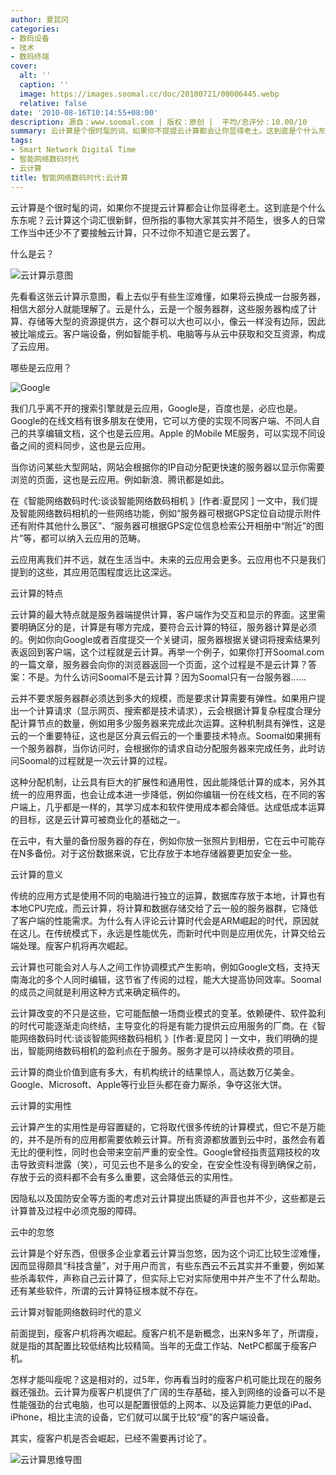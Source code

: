 ```yaml
---
author: 夏昆冈
categories:
- 数码设备
- 技术
- 数码终端
cover:
  alt: ''
  caption: ''
  image: https://images.soomal.cc/doc/20100721/00006445.webp
  relative: false
date: '2010-08-16T10:14:55+08:00'
description: 源自：www.soomal.com | 版权：原创 |  平均/总评分：10.00/10
summary: 云计算是个很时髦的词，如果你不提提云计算都会让你显得老土。这到底是个什么东东呢？云计算这个词汇很新鲜，但所指的事物大家其实并不陌生，很多人的日常工作当中还少不了要接触云计算，只不过你不知道它是云罢了。
tags:
- Smart Network Digital Time
- 智能网络数码时代
- 云计算
title: 智能网络数码时代:云计算
---
```


云计算是个很时髦的词，如果你不提提云计算都会让你显得老土。这到底是个什么东东呢？云计算这个词汇很新鲜，但所指的事物大家其实并不陌生，很多人的日常工作当中还少不了要接触云计算，只不过你不知道它是云罢了。



什么是云？



![云计算示意图](https://images.soomal.cc/doc/20100721/00006445.webp)



先看看这张云计算示意图，看上去似乎有些生涩难懂，如果将云换成一台服务器，相信大部分人就能理解了。云是什么，云是一个服务器群，这些服务器构成了计算、存储等大型的资源提供方，这个群可以大也可以小，像云一样没有边际，因此被比喻成云。客户端设备，例如智能手机、电脑等与从云中获取和交互资源，构成了云应用。



哪些是云应用？



![Google](https://images.soomal.cc/doc/20100702/00006187.webp)



我们几乎离不开的搜索引擎就是云应用，Google是，百度也是，必应也是。Google的在线文档有很多朋友在使用，它可以方便的实现不同客户端、不同人自己的共享编辑文档，这个也是云应用。Apple 的Mobile ME服务，可以实现不同设备之间的资料同步，这也是云应用。



当你访问某些大型网站，网站会根据你的IP自动分配更快速的服务器以显示你需要浏览的页面，这也是云应用。例如新浪、腾讯都是如此。



在《智能网络数码时代:谈谈智能网络数码相机 》[作者:夏昆冈 ]
一文中，我们提及智能网络数码相机的一些网络功能，例如“服务器可根据GPS定位自动提示附件还有附件其他什么景区”、“服务器可根据GPS定位信息检索公开相册中“附近”的图片”等，都可以纳入云应用的范畴。



云应用离我们并不远，就在生活当中。未来的云应用会更多。云应用也不只是我们提到的这些，其应用范围程度远比这深远。



云计算的特点



云计算的最大特点就是服务器端提供计算，客户端作为交互和显示的界面。这里需要明确区分的是，计算是有哪方完成，要符合云计算的特征，服务器计算是必须的。例如你向Google或者百度提交一个关键词，服务器根据关键词将搜索结果列表返回到客户端，这个过程就是云计算。再举一个例子，如果你打开Soomal.com的一篇文章，服务器会向你的浏览器返回一个页面，这个过程是不是云计算？答案：不是。为什么访问Soomal不是云计算？因为Soomal只有一台服务器……



云并不要求服务器群必须达到多大的规模，而是要求计算需要有弹性。如果用户提出一个计算请求（显示网页、搜索都是技术请求），云会根据计算复杂程度合理分配计算节点的数量，例如用多少服务器来完成此次运算。这种机制具有弹性，这是云的一个重要特征，这也是区分真云假云的一个重要技术特点。Soomal如果拥有一个服务器群，当你访问时，会根据你的请求自动分配服务器来完成任务，此时访问Soomal的过程就是一次云计算的过程。



这种分配机制，让云具有巨大的扩展性和通用性，因此能降低计算的成本，另外其统一的应用界面，也会让成本进一步降低，例如你编辑一份在线文档，在不同的客户端上，几乎都是一样的，其学习成本和软件使用成本都会降低。达成低成本运算的目标，这是云计算可被商业化的基础之一。



在云中，有大量的备份服务器的存在，例如你放一张照片到相册，它在云中可能存在N多备份。对于这份数据来说，它比存放于本地存储器要更加安全一些。



云计算的意义



传统的应用方式是使用不同的电脑进行独立的运算，数据库存放于本地，计算也有本地CPU完成，而云计算，将计算和数据存储交给了云一般的服务器群，它降低了客户端的性能需求。为什么有人评论云计算时代会是ARM崛起的时代，原因就在这儿。在传统模式下，永远是性能优先，而新时代中则是应用优先，计算交给云端处理。瘦客户机将再次崛起。



云计算也可能会对人与人之间工作协调模式产生影响，例如Google文档，支持天南海北的多个人同时编辑，这节省了传阅的过程，能大大提高协同效率。Soomal的成员之间就是利用这种方式来确定稿件的。



云计算改变的不只是这些，它可能酝酿一场商业模式的变革。依赖硬件、软件盈利的时代可能逐渐走向终结，主导变化的将是有能力提供云应用服务的厂商。在《智能网络数码时代:谈谈智能网络数码相机 》[作者:夏昆冈 ]
一文中，我们明确的提出，智能网络数码相机的盈利点在于服务。服务才是可以持续收费的项目。



云计算的商业价值到底有多大，有机构统计的结果惊人，高达数万亿美金。Google、Microsoft、Apple等行业巨头都在奋力厮杀，争夺这张大饼。



云计算的实用性



云计算产生的实用性是毋容置疑的，它将取代很多传统的计算模式，但它不是万能的，并不是所有的应用都需要依赖云计算。所有资源都放置到云中时，虽然会有着无比的便利性，同时也会带来空前严重的安全性。Google曾经指责蓝翔技校的攻击导致资料泄露（笑），可见云也不是多么的安全，在安全性没有得到确保之前，存放于云的资料都不会有多么重要，这会降低云的实用性。



因隐私以及国防安全等方面的考虑对云计算提出质疑的声音也并不少，这些都是云计算普及过程中必须克服的障碍。



云中的忽悠



云计算是个好东西，但很多企业拿着云计算当忽悠，因为这个词汇比较生涩难懂，因而显得颇具“科技含量”，对于用户而言，有些东西云不云其实并不重要，例如某些杀毒软件，声称自己云计算了，但实际上它对实际使用中并产生不了什么帮助。还有某些软件，所谓的云计算特征根本就不存在。



云计算对智能网络数码时代的意义



前面提到，瘦客户机将再次崛起。瘦客户机不是新概念，出来N多年了，所谓瘦，就是指的其配置比较低结构比较精简。当年的无盘工作站、NetPC都属于瘦客户机。



怎样才能叫瘦呢？这是相对的，过5年，你再看当时的瘦客户机可能比现在的服务器还强劲。云计算为瘦客户机提供了广阔的生存基础，接入到网络的设备可以不是性能强劲的台式电脑，也可以是配置很低的上网本、以及运算能力更低的iPad、iPhone，相比主流的设备，它们就可以属于比较“瘦”的客户端设备。



其实，瘦客户机是否会崛起，已经不需要再讨论了。



![云计算思维导图](https://images.soomal.cc/doc/20100721/00006447.webp)